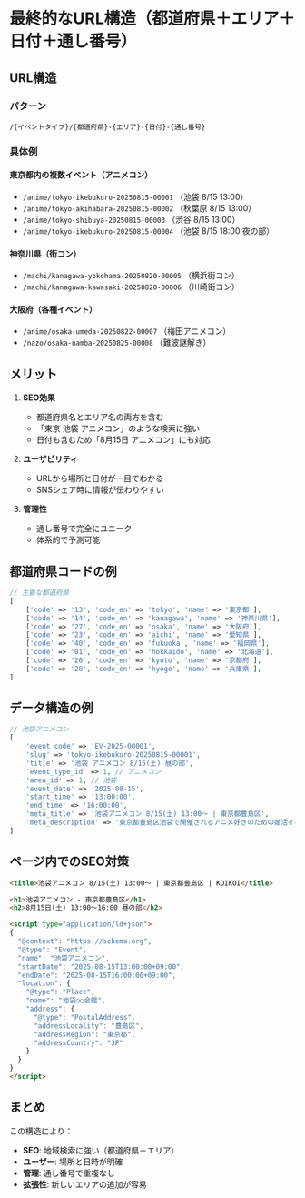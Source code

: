 # 最終的なURL構造（都道府県＋エリア＋日付＋通し番号）

## URL構造

### パターン
`/{イベントタイプ}/{都道府県}-{エリア}-{日付}-{通し番号}`

### 具体例

#### 東京都内の複数イベント（アニメコン）
- `/anime/tokyo-ikebukuro-20250815-00001` （池袋 8/15 13:00）
- `/anime/tokyo-akihabara-20250815-00002` （秋葉原 8/15 13:00）
- `/anime/tokyo-shibuya-20250815-00003` （渋谷 8/15 13:00）
- `/anime/tokyo-ikebukuro-20250815-00004` （池袋 8/15 18:00 夜の部）

#### 神奈川県（街コン）
- `/machi/kanagawa-yokohama-20250820-00005` （横浜街コン）
- `/machi/kanagawa-kawasaki-20250820-00006` （川崎街コン）

#### 大阪府（各種イベント）
- `/anime/osaka-umeda-20250822-00007` （梅田アニメコン）
- `/nazo/osaka-namba-20250825-00008` （難波謎解き）

## メリット

1. **SEO効果**
   - 都道府県名とエリア名の両方を含む
   - 「東京 池袋 アニメコン」のような検索に強い
   - 日付も含むため「8月15日 アニメコン」にも対応

2. **ユーザビリティ**
   - URLから場所と日付が一目でわかる
   - SNSシェア時に情報が伝わりやすい

3. **管理性**
   - 通し番号で完全にユニーク
   - 体系的で予測可能

## 都道府県コードの例

```php
// 主要な都道府県
[
    ['code' => '13', 'code_en' => 'tokyo', 'name' => '東京都'],
    ['code' => '14', 'code_en' => 'kanagawa', 'name' => '神奈川県'],
    ['code' => '27', 'code_en' => 'osaka', 'name' => '大阪府'],
    ['code' => '23', 'code_en' => 'aichi', 'name' => '愛知県'],
    ['code' => '40', 'code_en' => 'fukuoka', 'name' => '福岡県'],
    ['code' => '01', 'code_en' => 'hokkaido', 'name' => '北海道'],
    ['code' => '26', 'code_en' => 'kyoto', 'name' => '京都府'],
    ['code' => '28', 'code_en' => 'hyogo', 'name' => '兵庫県'],
]
```

## データ構造の例

```php
// 池袋アニメコン
[
    'event_code' => 'EV-2025-00001',
    'slug' => 'tokyo-ikebukuro-20250815-00001',
    'title' => '池袋 アニメコン 8/15(土) 昼の部',
    'event_type_id' => 1, // アニメコン
    'area_id' => 1, // 池袋
    'event_date' => '2025-08-15',
    'start_time' => '13:00:00',
    'end_time' => '16:00:00',
    'meta_title' => '池袋アニメコン 8/15(土) 13:00〜 | 東京都豊島区',
    'meta_description' => '東京都豊島区池袋で開催されるアニメ好きのための婚活イベント。8月15日(土)13:00〜16:00。',
]
```

## ページ内でのSEO対策

```html
<title>池袋アニメコン 8/15(土) 13:00〜 | 東京都豊島区 | KOIKOI</title>

<h1>池袋アニメコン - 東京都豊島区</h1>
<h2>8月15日(土) 13:00〜16:00 昼の部</h2>

<script type="application/ld+json">
{
  "@context": "https://schema.org",
  "@type": "Event",
  "name": "池袋アニメコン",
  "startDate": "2025-08-15T13:00:00+09:00",
  "endDate": "2025-08-15T16:00:00+09:00",
  "location": {
    "@type": "Place",
    "name": "池袋○○会館",
    "address": {
      "@type": "PostalAddress",
      "addressLocality": "豊島区",
      "addressRegion": "東京都",
      "addressCountry": "JP"
    }
  }
}
</script>
```

## まとめ

この構造により：
- **SEO**: 地域検索に強い（都道府県＋エリア）
- **ユーザー**: 場所と日時が明確
- **管理**: 通し番号で重複なし
- **拡張性**: 新しいエリアの追加が容易